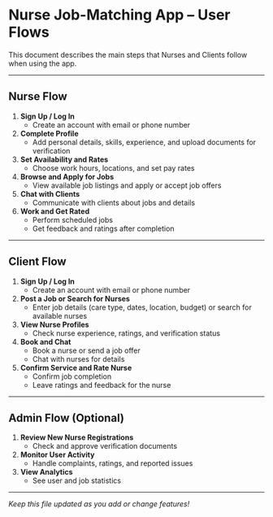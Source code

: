# Nurse Job-Matching App – User Flows

This document describes the main steps that Nurses and Clients follow when using the app.

---

## Nurse Flow

1. **Sign Up / Log In**
   - Create an account with email or phone number
2. **Complete Profile**
   - Add personal details, skills, experience, and upload documents for verification
3. **Set Availability and Rates**
   - Choose work hours, locations, and set pay rates
4. **Browse and Apply for Jobs**
   - View available job listings and apply or accept job offers
5. **Chat with Clients**
   - Communicate with clients about jobs and details
6. **Work and Get Rated**
   - Perform scheduled jobs
   - Get feedback and ratings after completion

---

## Client Flow

1. **Sign Up / Log In**
   - Create an account with email or phone number
2. **Post a Job or Search for Nurses**
   - Enter job details (care type, dates, location, budget) or search for available nurses
3. **View Nurse Profiles**
   - Check nurse experience, ratings, and verification status
4. **Book and Chat**
   - Book a nurse or send a job offer
   - Chat with nurses for details
5. **Confirm Service and Rate Nurse**
   - Confirm job completion
   - Leave ratings and feedback for the nurse

---

## Admin Flow (Optional)

1. **Review New Nurse Registrations**
   - Check and approve verification documents
2. **Monitor User Activity**
   - Handle complaints, ratings, and reported issues
3. **View Analytics**
   - See user and job statistics

---

_Keep this file updated as you add or change features!_